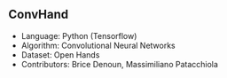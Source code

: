 ConvHand
--------

- Language: Python (Tensorflow)
- Algorithm: Convolutional Neural Networks
- Dataset: Open Hands
- Contributors: Brice Denoun, Massimiliano Patacchiola

